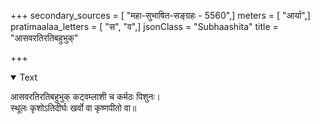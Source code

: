 +++
secondary_sources = [ "महा-सुभाषित-सङ्ग्रहः - 5560",]
meters = [ "आर्या",]
pratimaalaa_letters = [ "स", "व",]
jsonClass = "Subhaashita"
title = "आसवरतिरतिबहुभुक्"

+++

<details open><summary>Text</summary>

आसवरतिरतिबहुभुक् कट्वम्लाशी च कर्मठः पिशुनः।  
स्थूलः कृशोऽतिदीर्घः खर्वो वा कृष्णपीतो वा॥
</details>

